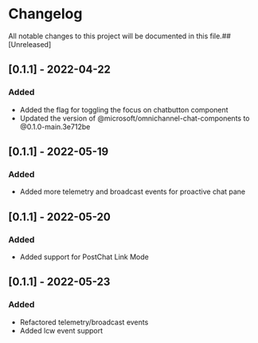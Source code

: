 # Changelog

All notable changes to this project will be documented in this file.## [Unreleased]

## [0.1.1] - 2022-04-22
### Added 
- Added the flag for toggling the focus on chatbutton component
- Updated the version of @microsoft/omnichannel-chat-components to @0.1.0-main.3e712be

## [0.1.1] - 2022-05-19
### Added 
- Added more telemetry and broadcast events for proactive chat pane

## [0.1.1] - 2022-05-20
### Added
- Added support for PostChat Link Mode

## [0.1.1] - 2022-05-23
### Added
- Refactored telemetry/broadcast events
- Added lcw event support